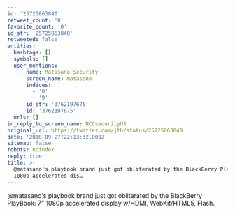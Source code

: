 ```yaml
---
id: '25725863840'
retweet_count: '0'
favorite_count: '0'
id_str: '25725863840'
retweeted: false
entities:
  hashtags: []
  symbols: []
  user_mentions:
    - name: Matasano Security
      screen_name: matasano
      indices:
        - '0'
        - '9'
      id_str: '3762197675'
      id: '3762197675'
  urls: []
in_reply_to_screen_name: NCCsecurityUS
original_url: https://twitter.com/jth/status/25725863840
date: '2010-09-27T22:13:32.000Z'
sitemap: false
robots: noindex
reply: true
title: >-
  @matasano's playbook brand just got obliterated by the BlackBerry PlayBook: 7"
  1080p accelerated dis…
---
```


@matasano's playbook brand just got obliterated by the BlackBerry PlayBook: 7" 1080p accelerated display w/HDMI, WebKit/HTML5, Flash.
